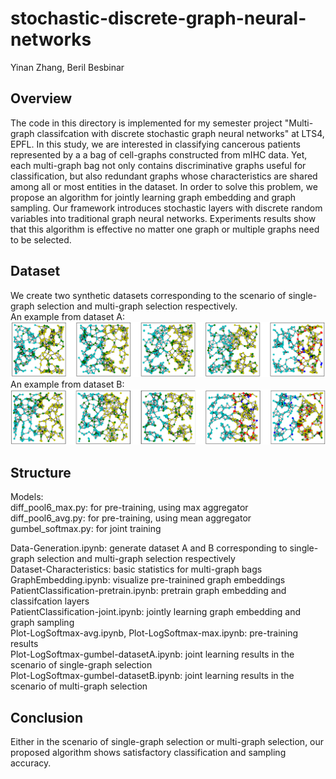 # stochastic-discrete-graph-neural-networks
Yinan Zhang, Beril Besbinar

## Overview
The code in this directory is implemented for my semester project "Multi-graph classifcation with discrete stochastic graph neural networks" at LTS4, EPFL. In this study, we are interested in classifying cancerous patients represented by a a bag of cell-graphs constructed from mIHC data. Yet, each multi-graph  bag not only contains discriminative graphs useful for classification, but also redundant graphs whose characteristics are shared among all or most entities in the dataset. In order to solve this problem, we propose an algorithm for jointly learning graph embedding and graph sampling. Our framework introduces stochastic layers with discrete random variables into traditional graph neural networks. Experiments results show that this algorithm is effective no matter one graph or multiple graphs need to be selected.

## Dataset
We create two synthetic datasets corresponding to the scenario of single-graph selection and multi-graph selection respectively.  
An example from dataset A:
![](gv1.png)
An example from dataset B:
![](gv2.png)

## Structure 
Models:  
diff_pool6_max.py: for pre-training, using max aggregator  
diff_pool6_avg.py: for pre-training, using mean aggregator  
gumbel_softmax.py: for joint training  

Data-Generation.ipynb: generate dataset A and B corresponding to single-graph selection and multi-graph selection respectively  
Dataset-Characteristics: basic statistics for multi-graph bags    
GraphEmbedding.ipynb: visualize pre-trainined graph embeddings  
PatientClassification-pretrain.ipynb: pretrain graph embedding and classifcation layers  
PatientClassification-joint.ipynb: jointly learning graph embedding and graph sampling  
Plot-LogSoftmax-avg.ipynb, Plot-LogSoftmax-max.ipynb: pre-training results  
Plot-LogSoftmax-gumbel-datasetA.ipynb: joint learning results in the scenario of single-graph selection  
Plot-LogSoftmax-gumbel-datasetB.ipynb: joint learning results in the scenario of multi-graph selection

## Conclusion
Either in the scenario of single-graph selection or multi-graph selection, our proposed algorithm shows satisfactory classification and sampling accuracy.

